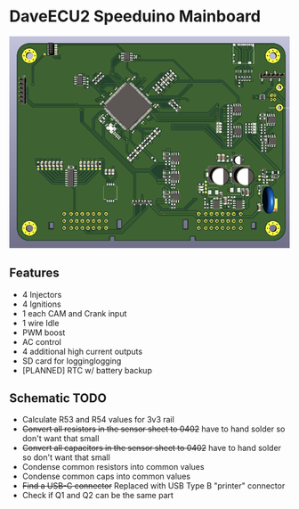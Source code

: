 # DaveECU2 Speeduino Mainboard

![daveecu2.png](daveecu2.png)

## Features

* 4 Injectors
* 4 Ignitions
* 1 each CAM and Crank input
* 1 wire Idle
* PWM boost
* AC control
* 4 additional high current outputs
* SD card for logginglogging
* [PLANNED] RTC w/ battery backup

## Schematic TODO

* Calculate R53 and R54 values for 3v3 rail
* ~~Convert all resistors in the sensor sheet to 0402~~ have to hand solder so don't want that small
* ~~Convert all capacitors in the sensor sheet to 0402~~ have to hand solder so don't want that small
* Condense common resistors into common values
* Condense common caps into common values
* ~~Find a USB-C connector~~ Replaced with USB Type B "printer" connector
* Check if Q1 and Q2 can be the same part
